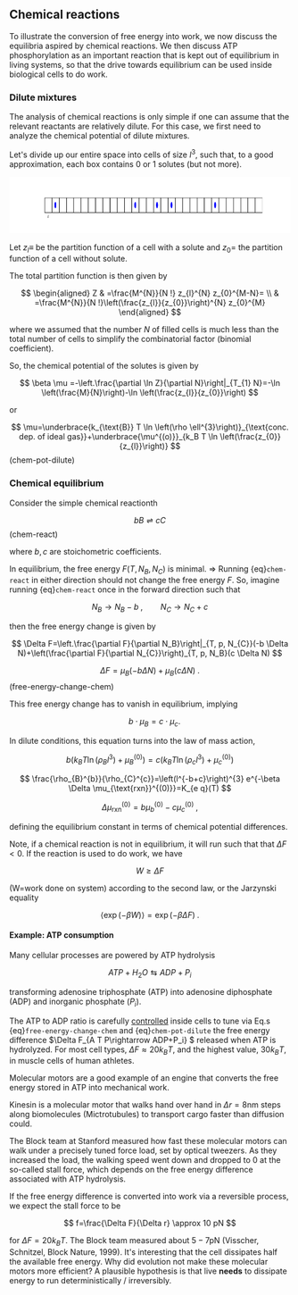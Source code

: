 ## Chemical reactions

To illustrate the conversion of free energy into work, we now discuss the equilibria aspired by chemical reactions. We then discuss ATP phosphorylation as an important reaction that is kept out of equilibrium in living systems, so that the drive towards equilibrium can be used inside biological cells to do work.  

### Dilute mixtures

The analysis of chemical reactions is only simple if one can assume that the relevant reactants are relatively dilute. For this case, we first need to analyze the chemical potential of dilute mixtures.

Let's divide up our entire space into cells of size $l^3$, such that, to a good approximation, each box contains 0 or $1$ solutes (but not more).

![solutes in cells](figures/solutes-in-cells.png)

Let $z_{l} \equiv$ be the partition function of a cell with a solute and $z_{0}=$ the partition function of a cell without solute.

The total partition function is then given by

$$
\begin{aligned}
Z & =\frac{M^{N}}{N !} z_{l}^{N} z_{0}^{M-N}= \\
& =\frac{M^{N}}{N !}\left(\frac{z_{l}}{z_{0}}\right)^{N} z_{0}^{M} 
\end{aligned}
$$

where we assumed that the number $N$ of filled cells is much less than the total number of cells to simplify the combinatorial factor (binomial coefficient).

So, the chemical potential of the solutes is given by

$$
\beta \mu =-\left.\frac{\partial \ln Z}{\partial N}\right|_{T_{1} N}=-\ln \left(\frac{M}{N}\right)-\ln \left(\frac{z_{l}}{z_{0}}\right)
$$

or

$$
\mu=\underbrace{k_{\text{B}} T \ln \left(\rho \ell^{3}\right)}_{\text{conc. dep. of ideal gas}}+\underbrace{\mu^{(o)}}_{k_B T  \ln \left(\frac{z_{0}}{z_{l}}\right)}
$$ (chem-pot-dilute)




### Chemical equilibrium

Consider the simple chemical reactionth

$$
b B \rightleftharpoons c C
$$ (chem-react)

where $b, c$ are stoichometric coefficients.

In equilibrium, the free energy $F\left(T, N_{B}, N_{C}\right)$ is minimal. $\Rightarrow$ Running {eq}`chem-react` in either direction should not change
the free energy $F$. So, imagine running {eq}`chem-react` once in the forward direction such that

$$
N_{B} \rightarrow N_{B}-b  \;,\qquad N_{C} \rightarrow N_{C}+c 
$$

then the free energy change is given by

$$
\Delta F=\left.\frac{\partial F}{\partial N_B}\right|_{T, p, N_{C}}(-b \Delta N)+\left(\frac{\partial F}{\partial N_{C}}\right)_{T, p, N_B}(c \Delta N)
$$

$$
\Delta F=\mu_{B}(-b \Delta N)+\mu_{B}(c \Delta N)\;.
$$ (free-energy-change-chem)

This free energy change has to vanish in equilibrium, implying 

$$
 \quad b \cdot \mu_{B}=c \cdot \mu_{c} .
$$

In dilute conditions, this equation turns into the law of mass action,

$$
b\left(k_{B} T \ln\left(\rho_{B} l^{3}\right)+\mu_{B}^{(0)}\right)=c\left(k_{B} T  \ln \left(\rho_{c} l^{3}\right)+\mu_{c}^{(0)}\right) 
$$

$$
\frac{\rho_{B}^{b}}{\rho_{C}^{c}}=\left(l^{-b+c}\right)^{3} e^{-\beta \Delta \mu_{\text{rxn}}^{(0)}}=K_{e q}(T) 
$$

$$
\Delta \mu_{\text{rxn}}^{(0)}=b \mu_{b}^{(0)}-c \mu_{c}^{(0)} \;,
$$

defining the equilibrium constant in terms of chemical potential differences.


Note, if a chemical reaction is not in equilibrium, it will run such that that $\Delta F <0$. If the reaction is
used to do work, we have

$$
W \geqslant \Delta F
$$

(W=work done on system) according to the second law, or the Jarzynski equality

$$
\langle\exp(-\beta W)\rangle = \exp(-\beta \Delta F) \;.
$$


#### Example: ATP consumption

Many cellular processes are powered by ATP hydrolysis

$$
A T P + H_2 O\leftrightarrows A D P+P_i
$$ 

transforming adenosine triphosphate (ATP) into adenosine diphosphate (ADP) and inorganic phosphate ($P_i$).

The ATP to ADP ratio is carefully [controlled](https://book.bionumbers.org/how-much-energy-is-released-in-atp-hydrolysis/) inside cells to tune via Eq.s {eq}`free-energy-change-chem` and {eq}`chem-pot-dilute` the free energy difference $\Delta F_{A T P\rightarrow ADP+P_i} $ released when ATP is hydrolyzed. For most cell types, $\Delta F\approx 20k_B T$, and the highest value, $30 k_BT$, in muscle cells of human athletes. 



Molecular motors are a good example of 
an engine that converts the free energy stored in ATP into mechanical work. 


Kinesin is a molecular motor that walks hand over hand in $\Delta r= 8$nm steps along biomolecules (Mictrotubules) to transport cargo faster than diffusion could.

The Block team at Stanford measured how fast these molecular motors can walk under a precisely tuned force load, set by optical tweezers. As they increased the load, the walking speed went down and dropped to 0 at the so-called stall force, which depends on the free energy difference associated with ATP hydrolysis. 

If the free energy difference is converted into work via a reversible process, we expect the stall force to be 

$$
f=\frac{\Delta F}{\Delta r} \approx 10 pN
$$

for $\Delta F=20 k_BT$. The Block team measured about $5-7$pN (Visscher, Schnitzel, Block Nature, 1999). It's interesting that the cell dissipates half the available free energy. Why did evolution not make these molecular motors more efficient? A plausible hypothesis is that live **needs** to dissipate energy to run deterministically / irreversibly.



